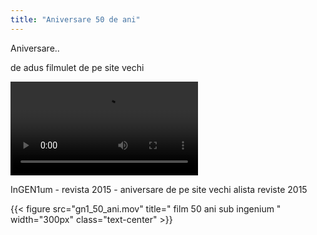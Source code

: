 ```yaml
---
title: "Aniversare 50 de ani"
---
```

Aniversare..

de adus filmulet de pe site vechi


![film-link](gn1_50_ani.mov)





InGEN1um - revista 2015 - aniversare de pe site vechi alista reviste 2015


{{< figure src="gn1_50_ani.mov" title=" film 50 ani sub ingenium " width="300px" class="text-center" >}}